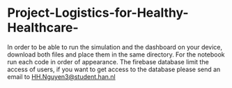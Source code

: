 # Project-Logistics-for-Healthy-Healthcare-
In order to be able to run the simulation and the dashboard on your device, download both files and place them in the same directory. For the notebook run each code in order of appearance. 
The firebase database limit the access of users, if you want to get access to the database please send an email to HH.Nguyen3@student.han.nl
